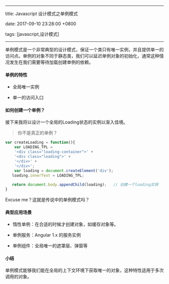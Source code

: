 
---

title: Javascript 设计模式之单例模式

date: 2017-09-10 23:28:00 +0800

tags: [javascript,设计模式]

---

单例模式是一个非常典型的设计模式，保证一个类只有唯一实例，并且提供单一的访问点。单例的对象不同于静态类，我们可以延迟单例对象的初始化，通常这种情况发生在我们需要等待加载创建单例的依赖。

<a name="x86ogl"></a>
#### [](#x86ogl)单例的特性

- 全局唯一实例

- 单一的访问入口


<!-- more -->

<a name="b3t1da"></a>
#### [](#b3t1da)如何创建一个单例？

接下来我将以设计一个全局的Loading状态的实例以渐入佳境。

> 你不是真正的单例？


```javascript
var createLoading = function(){
	var LOADING_TPL =
    '<div class="loading-container">' +
    '<div class="loading">' +
    '</div>' +
    '</div>';
	var loading = document.createElement('div');
   loading.innerText = LOADING_TPL;
   
   return document.body.appendChild(loading);	// 创建一个loading实例
}
```

Excuse me？这就是传说中的单例模式吗？

<a name="6hokkg"></a>
#### [](#6hokkg)典型应用场景

- 惰性单例：在合适的时候才创建对象，如缓存对象等。

- 单例服务：Angular 1.x 的服务实例

- 单例组件：全局唯一的遮罩层、弹窗等


<a name="pdxpeh"></a>
#### [](#pdxpeh)小结

单例模式能够我们能在全局的上下文环境下获取唯一的对象，这种特性适用于多次调用的对象。

